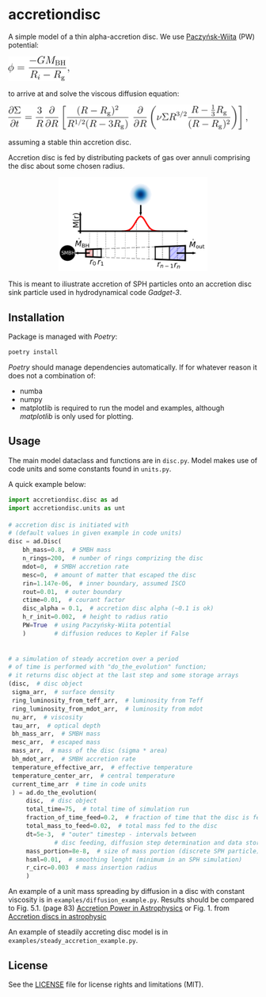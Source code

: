 # accretiondisc

A simple model of a thin alpha-accretion disc. We use [Paczyńsk-Wiita](https://ui.adsabs.harvard.edu/abs/1980A&A....88...23P) (PW) potential:

<p align="left">
<img src="examples/potential_eq.png" alt="iliustration" height="50"/>
</p>

to arrive at and solve the viscous diffusion equation:

<p align="left">
<img src="examples/diff_eq.png" alt="iliustration" height="50"/>
</p>

assuming a stable thin accretion disc.

Accretion disc is fed by distributing packets of gas over annuli comprising the disc about some chosen radius.
<p align="center">
<img src="examples/accretion_iliustration.png" alt="iliustration" width="300"/>
</p>

This is meant to iliustrate accretion of SPH particles onto an accretion disc sink particle used in hydrodynamical code *Gadget-3*.

## Installation

Package is managed with _Poetry_:
```bash
poetry install
```
_Poetry_ should manage dependencies automatically. If for whatever reason it does not a combination of:
* numba
* numpy
* matplotlib
is required to run the model and examples, although _matplotlib_ is only used for plotting.

## Usage

The main model dataclass and functions are in `disc.py`. Model makes use of code units and some constants found in `units.py`. 

A quick example below:
```python
import accretiondisc.disc as ad
import accretiondisc.units as unt

# accretion disc is initiated with 
# (default values in given example in code units)
disc = ad.Disc(
    bh_mass=0.8,  # SMBH mass
    n_rings=200,  # number of rings comprizing the disc
    mdot=0,  # SMBH accretion rate
    mesc=0,  # amount of matter that escaped the disc
    rin=1.147e-06,  # inner boundary, assumed ISCO
    rout=0.01,  # outer boundary
    ctime=0.01,  # courant factor
    disc_alpha = 0.1,  # accretion disc alpha (~0.1 is ok)
    h_r_init=0.002,  # height to radius ratio
    PW=True  # using Paczyńsky-Wiita potential
    )        # diffusion reduces to Kepler if False


# a simulation of steady accretion over a period 
# of time is performed with "do_the_evolution" function; 
# it returns disc object at the last step and some storage arrays
(disc,  # disc object 
 sigma_arr,  # surface density
 ring_luminosity_from_teff_arr,  # luminosity from Teff 
 ring_luminosity_from_mdot_arr,  # luminosity from mdot
 nu_arr,  # viscosity
 tau_arr,  # optical depth
 bh_mass_arr,  # SMBH mass
 mesc_arr,  # escaped mass
 mass_arr,  # mass of the disc (sigma * area)
 bh_mdot_arr,  # SMBH accretion rate
 temperature_effective_arr,  # effective temperature
 temperature_center_arr,  # central temperature
 current_time_arr  # time in code units
 ) = ad.do_the_evolution(
     disc,  # disc object 
     total_time=75,  # total time of simulation run
     fraction_of_time_feed=0.2,  # fraction of time that the disc is fed
     total_mass_to_feed=0.02,  # total mass fed to the disc
     dt=5e-3,  # "outer" timestep - intervals between 
             # disc feeding, diffusion step determination and data storage
     mass_portion=8e-8,  # size of mass portion (discrete SPH particle)
     hsml=0.01,  # smoothing lenght (minimum in an SPH simulation)
     r_circ=0.003  # mass insertion radius
     )
```

An example of a unit mass spreading by diffusion in a disc with constant viscosity is in `examples/diffusion_example.py`. Results should be compared to Fig. 5.1. (page 83) [Accretion Power in Astrophysics](https://ui.adsabs.harvard.edu/abs/2002apa..book.....F) or Fig. 1. from [Accretion discs in astrophysic](http://adsabs.harvard.edu/abs/1981ARA%26A..19..137P10.1146/annurev.aa.19.090181.001033)

An example of steadily accreting disc model is in `examples/steady_accretion_example.py`.

## License

See the [LICENSE](LICENSE.md) file for license rights and limitations (MIT).